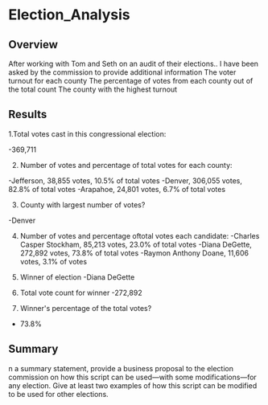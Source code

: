 # Election_Analysis
## **Overview**
After working with Tom and Seth on an audit of their elections.. I have been asked by the commission to provide additional information
The voter turnout for each county
The percentage of votes from each county out of the total count
The county with the highest turnout

## **Results**

1.Total votes cast in this congressional election:

-369,711

2. Number of votes and percentage of total votes for each county:

-Jefferson, 38,855 votes, 10.5% of total votes
-Denver, 306,055 votes, 82.8% of total votes
-Arapahoe, 24,801 votes, 6.7% of total votes

3. County with largest number of votes?

-Denver

4. Number of votes and percentage oftotal votes each candidate:
-Charles Casper Stockham, 85,213 votes, 23.0% of total votes
-Diana DeGette, 272,892 votes, 73.8% of total votes
-Raymon Anthony Doane, 11,606 votes, 3.1% of votes

5. Winner of election
-Diana DeGette

6. Total vote count for winner
-272,892

7. Winner's percentage of the total votes?
- 73.8%


## **Summary** 

n a summary statement, provide a business proposal to the election commission on how this script can be used—with some modifications—for any election. Give at least two examples of how this script can be modified to be used for other elections.
